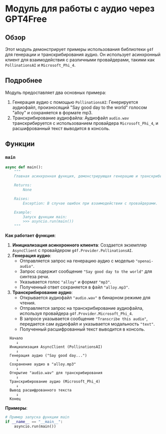 # Модуль для работы с аудио через GPT4Free

## Обзор

Этот модуль демонстрирует примеры использования библиотеки `g4f` для генерации и транскрибирования аудио. Он использует асинхронный клиент для взаимодействия с различными провайдерами, такими как `PollinationsAI` и `Microsoft_Phi_4`.

## Подробнее

Модуль предоставляет два основных примера:
1. Генерация аудио с помощью `PollinationsAI`: Генерируется аудиофайл, произносящий "Say good day to the world" голосом "alloy" и сохраняется в формате mp3.
2. Транскрибирование аудиофайла: Аудиофайл `audio.wav` транскрибируется с использованием провайдера `Microsoft_Phi_4`, и расшифрованный текст выводится в консоль.

## Функции

### `main`

```python
async def main():
    """
    Главная асинхронная функция, демонстрирующая генерацию и транскрибирование аудио.

    Returns:
        None

    Raises:
        Exception: В случае ошибок при взаимодействии с провайдерами.

    Example:
        Запуск функции main:
        >>> asyncio.run(main())
    """
```

**Как работает функция**:

1. **Инициализация асинхронного клиента**: Создается экземпляр `AsyncClient` с провайдером `g4f.Provider.PollinationsAI`.
2. **Генерация аудио**:
   - Отправляется запрос на генерацию аудио с моделью `"openai-audio"`.
   - Запрос содержит сообщение `"Say good day to the world"` для синтеза речи.
   - Указывается голос `"alloy"` и формат `"mp3"`.
   - Полученный ответ сохраняется в файл `"alloy.mp3"`.
3. **Транскрибирование аудио**:
   - Открывается аудиофайл `"audio.wav"` в бинарном режиме для чтения.
   - Отправляется запрос на транскрибирование аудиофайла, используя провайдера `g4f.Provider.Microsoft_Phi_4`.
   - В запросе указывается сообщение `"Transcribe this audio"`, передается сам аудиофайл и указывается модальность `"text"`.
   - Полученный расшифрованный текст выводится в консоль.

```ascii
  Начало
     ↓
  Инициализация AsyncClient (PollinationsAI)
     ↓
  Генерация аудио ("Say good day...")
     ↓
  Сохранение аудио в "alloy.mp3"
     ↓
  Открытие "audio.wav" для транскрибирования
     ↓
  Транскрибирование аудио (Microsoft_Phi_4)
     ↓
  Вывод расшифрованного текста
     ↓
  Конец
```

**Примеры**:

```python
# Пример запуска функции main
if __name__ == "__main__":
    asyncio.run(main())
